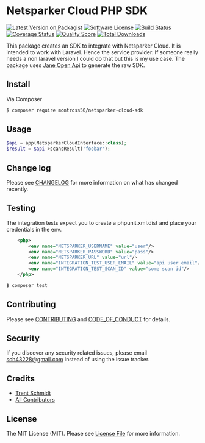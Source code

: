 # Netsparker Cloud PHP SDK

[![Latest Version on Packagist][ico-version]][link-packagist]
[![Software License][ico-license]](LICENSE.md)
[![Build Status][ico-travis]][link-travis]
[![Coverage Status][ico-scrutinizer]][link-scrutinizer]
[![Quality Score][ico-code-quality]][link-code-quality]
[![Total Downloads][ico-downloads]][link-downloads]

This package creates an SDK to integrate with Netsparker Cloud. It is intended to work with Laravel. Hence the service provider. If someone really needs a non laravel version I could do that but this is my use case. The package uses [Jane Open Api](https://packagist.org/packages/jane-php/open-api) to generate the raw SDK. 

## Install

Via Composer

``` bash
$ composer require montross50/netsparker-cloud-sdk
```

## Usage

``` php
$api = app(NetsparkerCloudInterface::class);
$result = $api->scansResult('foobar');
```

## Change log

Please see [CHANGELOG](CHANGELOG.md) for more information on what has changed recently.

## Testing

The integration tests expect you to create a phpunit.xml.dist and place your credentials in the env.

```xml
    <php>
        <env name="NETSPARKER_USERNAME" value="user"/>
        <env name="NETSPARKER_PASSWORD" value="pass"/>
        <env name="NETSPARKER_URL" value="url"/>
        <env name="INTEGRATION_TEST_USER_EMAIL" value="api user email"/>
        <env name="INTEGRATION_TEST_SCAN_ID" value="some scan id"/>
    </php>
```
``` bash
$ composer test
```

## Contributing

Please see [CONTRIBUTING](CONTRIBUTING.md) and [CODE_OF_CONDUCT](CODE_OF_CONDUCT.md) for details.

## Security

If you discover any security related issues, please email sch43228@gmail.com instead of using the issue tracker.

## Credits

- [Trent Schmidt][link-author]
- [All Contributors][link-contributors]

## License

The MIT License (MIT). Please see [License File](LICENSE.md) for more information.

[ico-version]: https://img.shields.io/packagist/v/montross50/netsparker-cloud-sdk.svg?style=flat-square
[ico-license]: https://img.shields.io/badge/license-MIT-brightgreen.svg?style=flat-square
[ico-travis]: https://img.shields.io/travis/montross50/netsparker-cloud-sdk/master.svg?style=flat-square
[ico-scrutinizer]: https://img.shields.io/scrutinizer/coverage/g/montross50/netsparker-cloud-sdk.svg?style=flat-square
[ico-code-quality]: https://img.shields.io/scrutinizer/g/montross50/netsparker-cloud-sdk.svg?style=flat-square
[ico-downloads]: https://img.shields.io/packagist/dt/montross50/netsparker-cloud-sdk.svg?style=flat-square

[link-packagist]: https://packagist.org/packages/montross50/netsparker-cloud-sdk
[link-travis]: https://travis-ci.org/montross50/netsparker-cloud-sdk
[link-scrutinizer]: https://scrutinizer-ci.com/g/montross50/netsparker-cloud-sdk/code-structure
[link-code-quality]: https://scrutinizer-ci.com/g/montross50/netsparker-cloud-sdk
[link-downloads]: https://packagist.org/packages/montross50/netsparker-cloud-sdk
[link-author]: https://github.com/montross50
[link-contributors]: ../../contributors
